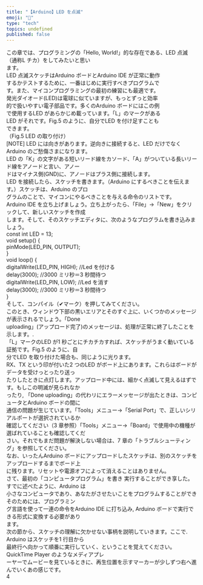 ```yaml
---
title: "【Arduino】LED を点滅"
emoji: "🤖"
type: "tech"
topics: undefined
published: false
---
```


  
この章では、プログラミングの「Hello, World!」的な存在である、LED 点滅（通称L チカ）をしてみたいと思い  
ます。  
LED 点滅スケッチはArduino ボードとArduino IDE が正常に動作  
するかテストするために、一番はじめに実行すべきプログラムで  
す。また、マイコンプログラミングの最初の練習にも最適です。  
発光ダイオード(LED)は電球に似ていますが、もっとずっと効率  
的で扱いやすい電子部品です。多くのArduino ボードにはこの例  
で使用するLED があらかじめ載っています。「L」のマークがある  
LED がそれです。Fig.5 のように、自分でLED を付け足すことも  
できます。  
（Fig.5 LED の取り付け）  
\[NOTE\] LED には向きがあります。逆向きに接続すると、LED だけでなくArduino のご愁傷さまになります。  
LED の「K」の文字がある短いリード線をカソード、「A」がついている⾧いリード線をアノードと言い、アノー  
ドはマイナス側(GND)に、アノードはプラス側に接続します。  
LED を接続したら、スケッチを書きます。（Arduino にするべきことを伝えます。）スケッチは、Arduino のプロ  
グラムのことで、マイコンにやるべきことを与える命令のリストです。  
Arduino IDE を立ち上げましょう。立ち上がったら、「File」→「New」をクリックして、新しいスケッチを作成  
します。そして、そのスケッチエディタに、次のようなプログラムを書き込みましょう。  
const int LED = 13;  
void setup() {  
pinMode(LED\_PIN, OUTPUT);  
}  
void loop() {  
digitalWrite(LED\_PIN, HIGH); //Led を付ける  
delay(3000); //3000 ミリ秒＝3 秒間待つ  
digitalWrite(LED\_PIN, LOW); //Led を消す  
delay(3000); //3000 ミリ秒＝3 秒間待つ  
}  
そして、コンパイル（✔マーク）を押してみてください。  
このとき、ウィンドウ下部の黒いエリアとそのすぐ上に、いくつかのメッセージが表示されるでしょう。「Done  
uploading」(アップロード完了)のメッセージは、処理が正常に終了したことを示します。.  
「L」マークのLED が1 秒ごとにチカチカすれば、スケッチがうまく動いている証拠です。Fig.5 のように、自  
分でLED を取り付けた場合も、同じように光ります。  
RX、TX という印が付いた2 つのLED がボード上にあります。これらはボードがデータを受けっとったり送っ  
たりしたときに点灯します。アップロード中には、細かく点滅して見えるはずです。もしこの明滅が見られなか  
ったり, 「Done uploading」の代わリにエラーメッセージが出たときは、コンピュータとArduino ボードの間に  
通信の問題が生じています。「Tools」メニュー→「Serial Port」で、正しいシリアルポートが選択されているか  
確認してください（3 章参照）「Tools」メニュー→「Board」で使用中の機種が選ばれていることも確認してくだ  
さい。それでもまだ問題が解決しない場合は、7 章の「トラブルシューティング」を参照してください。  
なお、いったんArduino ボードにアップロードしたスケッチは、別のスケッチをアップロードするまでボード上  
に残ります。リセットや電源オフによって消えることはありません。  
さて、最初の「コンピュータプログラム」を書き 実行することができ享した。すでに述べたように、Arduino は  
小さなコンピュータであり、あなたがさせたいことをプログラムすることができ そのためには、プログラミン  
グ言語を使って一連の命令をArduino IDE に打ち込み, Arduino ボードで実行できる形式に変換する必要があり  
ます。  
次の節から、スケッチの理解に欠かせない事柄を説明していきます。ここで. Arduino はスケッチを1 行目から  
最終行へ向かって順番に実行していく、ということを覚えてください。QuickTime Player のようなメディアプレ  
ーヤーでムービーを見ているときに、再生位置を示すマーカーが少しずつ右へ進んでいくあの感じです。  
4